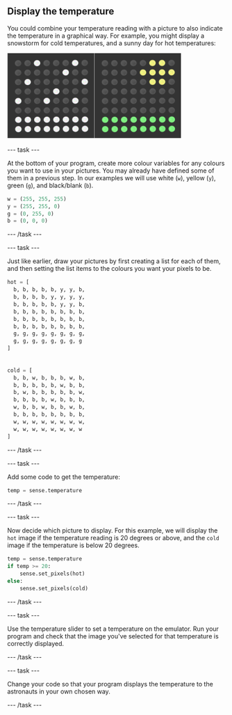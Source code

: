 ## Display the temperature

You could combine your temperature reading with a picture to also indicate the temperature in a graphical way. For example, you might display a snowstorm for cold temperatures, and a sunny day for hot temperatures:

![Hot and cold](images/hot-and-cold.png)

--- task ---

At the bottom of your program, create more colour variables for any colours you want to use in your pictures. You may already have defined some of them in a previous step. In our examples we will use white (`w`), yellow (`y`), green (`g`), and black/blank (`b`).

```python
w = (255, 255, 255)
y = (255, 255, 0)
g = (0, 255, 0)
b = (0, 0, 0)
```

--- /task ---

--- task ---

Just like earlier, draw your pictures by first creating a list for each of them, and then setting the list items to the colours you want your pixels to be.

```python
hot = [
  b, b, b, b, b, y, y, b,
  b, b, b, b, y, y, y, y,
  b, b, b, b, b, y, y, b,
  b, b, b, b, b, b, b, b,
  b, b, b, b, b, b, b, b,
  b, b, b, b, b, b, b, b,
  g, g, g, g, g, g, g, g,
  g, g, g, g, g, g, g, g
]


cold = [
  b, b, w, b, b, b, w, b,
  b, b, b, b, b, w, b, b,
  b, w, b, b, b, b, b, w,
  b, b, b, b, w, b, b, b,
  w, b, b, w, b, b, w, b,
  b, b, b, b, b, b, b, b,
  w, w, w, w, w, w, w, w,
  w, w, w, w, w, w, w, w
]
```

--- /task ---

--- task ---

Add some code to get the temperature:

```python
temp = sense.temperature
```

--- /task ---

--- task ---

Now decide which picture to display. For this example, we will display the `hot` image if the temperature reading is 20 degrees or above, and the `cold` image if the temperature is below 20 degrees.

```python
temp = sense.temperature
if temp >= 20:
    sense.set_pixels(hot)
else:
    sense.set_pixels(cold)
```

--- /task ---

--- task ---

Use the temperature slider to set a temperature on the emulator. Run your program and check that the image you've selected for that temperature is correctly displayed.

--- /task ---

--- task ---

Change your code so that your program displays the temperature to the astronauts in your own chosen way.

--- /task ---
